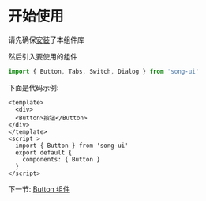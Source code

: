 
# 开始使用
请先确保[安装](#/doc/install)了本组件库

然后引入要使用的组件

```js
import { Button, Tabs, Switch, Dialog } from 'song-ui' 
```

下面是代码示例:
```vue
<template>
  <div>
  <Button>按钮</Button>
</div>
</template>
<script >
  import { Button } from 'song-ui' 
  export default {
    components: { Button }
  }
</script>
```

下一节: [Button 组件](#/doc/button)
